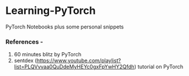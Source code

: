# Learning-PyTorch
PyTorch Notebooks plus some personal snippets
### References - 
  1) 60 minutes blitz by PyTorch
  2) sentdex (https://www.youtube.com/playlist?list=PLQVvvaa0QuDdeMyHEYc0gxFpYwHY2Qfdh) tutorial on PyTorch

